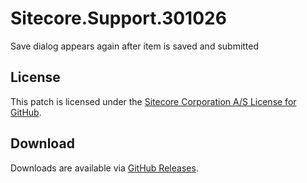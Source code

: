 # Sitecore.Support.301026
Save dialog appears again after item is saved and submitted

## License  
This patch is licensed under the [Sitecore Corporation A/S License for GitHub](https://github.com/sitecoresupport/Sitecore.Support.301026/blob/master/LICENSE).  

## Download  
Downloads are available via [GitHub Releases](https://github.com/sitecoresupport/Sitecore.Support.301026/releases).  
